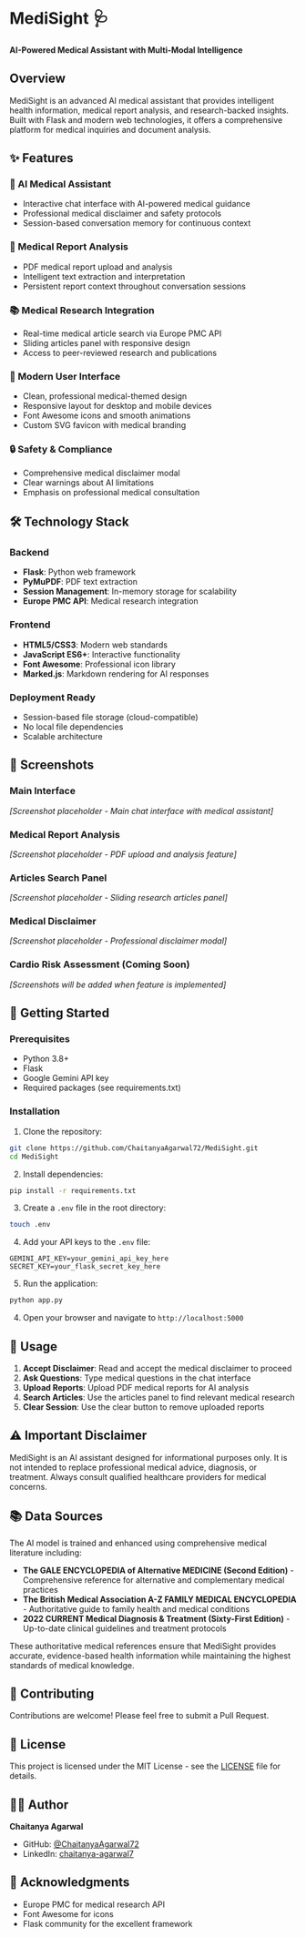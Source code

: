 # MediSight 🩺
**AI-Powered Medical Assistant with Multi-Modal Intelligence**

## Overview
MediSight is an advanced AI medical assistant that provides intelligent health information, medical report analysis, and research-backed insights. Built with Flask and modern web technologies, it offers a comprehensive platform for medical inquiries and document analysis.

## ✨ Features

### 🤖 AI Medical Assistant
- Interactive chat interface with AI-powered medical guidance
- Professional medical disclaimer and safety protocols
- Session-based conversation memory for continuous context

### 📄 Medical Report Analysis
- PDF medical report upload and analysis
- Intelligent text extraction and interpretation
- Persistent report context throughout conversation sessions

### 📚 Medical Research Integration
- Real-time medical article search via Europe PMC API
- Sliding articles panel with responsive design
- Access to peer-reviewed research and publications

### 🎨 Modern User Interface
- Clean, professional medical-themed design
- Responsive layout for desktop and mobile devices
- Font Awesome icons and smooth animations
- Custom SVG favicon with medical branding

### 🔒 Safety & Compliance
- Comprehensive medical disclaimer modal
- Clear warnings about AI limitations
- Emphasis on professional medical consultation

## 🛠️ Technology Stack

### Backend
- **Flask**: Python web framework
- **PyMuPDF**: PDF text extraction
- **Session Management**: In-memory storage for scalability
- **Europe PMC API**: Medical research integration

### Frontend
- **HTML5/CSS3**: Modern web standards
- **JavaScript ES6+**: Interactive functionality
- **Font Awesome**: Professional icon library
- **Marked.js**: Markdown rendering for AI responses

### Deployment Ready
- Session-based file storage (cloud-compatible)
- No local file dependencies
- Scalable architecture

## 📱 Screenshots

### Main Interface
*[Screenshot placeholder - Main chat interface with medical assistant]*

### Medical Report Analysis
*[Screenshot placeholder - PDF upload and analysis feature]*

### Articles Search Panel
*[Screenshot placeholder - Sliding research articles panel]*

### Medical Disclaimer
*[Screenshot placeholder - Professional disclaimer modal]*

### Cardio Risk Assessment (Coming Soon)
*[Screenshots will be added when feature is implemented]*

## 🚀 Getting Started

### Prerequisites
- Python 3.8+
- Flask
- Google Gemini API key
- Required packages (see requirements.txt)

### Installation

1. Clone the repository:
```bash
git clone https://github.com/ChaitanyaAgarwal72/MediSight.git
cd MediSight
```

2. Install dependencies:
```bash
pip install -r requirements.txt
```

3. Create a `.env` file in the root directory:
```bash
touch .env
```

4. Add your API keys to the `.env` file:
```env
GEMINI_API_KEY=your_gemini_api_key_here
SECRET_KEY=your_flask_secret_key_here
```

5. Run the application:
```bash
python app.py
```

4. Open your browser and navigate to `http://localhost:5000`

## 📝 Usage

1. **Accept Disclaimer**: Read and accept the medical disclaimer to proceed
2. **Ask Questions**: Type medical questions in the chat interface
3. **Upload Reports**: Upload PDF medical reports for AI analysis
4. **Search Articles**: Use the articles panel to find relevant medical research
5. **Clear Session**: Use the clear button to remove uploaded reports

## ⚠️ Important Disclaimer

MediSight is an AI assistant designed for informational purposes only. It is not intended to replace professional medical advice, diagnosis, or treatment. Always consult qualified healthcare providers for medical concerns.

## 📚 Data Sources

The AI model is trained and enhanced using comprehensive medical literature including:

- **The GALE ENCYCLOPEDIA of Alternative MEDICINE (Second Edition)** - Comprehensive reference for alternative and complementary medical practices
- **The British Medical Association A-Z FAMILY MEDICAL ENCYCLOPEDIA** - Authoritative guide to family health and medical conditions  
- **2022 CURRENT Medical Diagnosis & Treatment (Sixty-First Edition)** - Up-to-date clinical guidelines and treatment protocols

These authoritative medical references ensure that MediSight provides accurate, evidence-based health information while maintaining the highest standards of medical knowledge.

## 🤝 Contributing

Contributions are welcome! Please feel free to submit a Pull Request.

## 📄 License

This project is licensed under the MIT License - see the [LICENSE](LICENSE) file for details.

## 👨‍💻 Author

**Chaitanya Agarwal**
- GitHub: [@ChaitanyaAgarwal72](https://github.com/ChaitanyaAgarwal72)
- LinkedIn: [chaitanya-agarwal7](https://www.linkedin.com/in/chaitanya-agarwal7/)

## 🙏 Acknowledgments

- Europe PMC for medical research API
- Font Awesome for icons
- Flask community for the excellent framework
